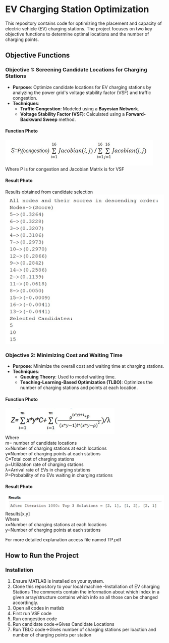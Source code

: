 # EV Charging Station Optimization

This repository contains code for optimizing the placement and capacity of electric vehicle (EV) charging stations. The project focuses on two key objective functions to determine optimal locations and the number of charging points.

## Objective Functions

### Objective 1: Screening Candidate Locations for Charging Stations

- **Purpose**: Optimize candidate locations for EV charging stations by analyzing the power grid's voltage stability factor (VSF) and traffic congestion.
- **Techniques**:
  - **Traffic Congestion**: Modeled using a **Bayesian Network**.
  - **Voltage Stability Factor (VSF)**: Calculated using a **Forward-Backward Sweep** method.
  
#### Function Photo
![Objective 1 Function](ob_1.jpg)<br />
Where P is for congestion and Jacobian Matrix is for VSF<br />

#### Result Photo
Results obtained from candidate selection
![Objective 1 Results](result_1.jpg)


### Objective 2: Minimizing Cost and Waiting Time

- **Purpose**: Minimize the overall cost and waiting time at charging stations.
- **Techniques**:
  - **Queuing Theory**: Used to model waiting time.
  - **Teaching-Learning-Based Optimization (TLBO)**: Optimizes the number of charging stations and points at each location.

#### Function Photo
![Objective 2 Function](ob_2.jpg)<br />
Where<br />
m= number of candidate locations<br />
x=Number of charging stations at each locations<br />
y=Number of charging points at each stations<br />
C=Total cost of charging stations<br />
ρ=Utilization rate of charging stations<br />
λ=Arrival rate of EVs in charging stations<br />
P=Probability of no EVs waiting in charging stations<br />

#### Result Photo
![Objective 2 Results](result_2.jpg)<br />
Results[x,y]<br />
Where<br />
x=Number of charging stations at each locations<br />
y=Number of charging points at each stations<br />

For more detailed explanation access file named TP.pdf

## How to Run the Project

### Installation
1. Ensure MATLAB is installed on your system.
2. Clone this repository to your local machine
-Installation of EV charging Stations
The comments contain the information about which index in a given array/structure contains which info so all those can be changed accordingly.
1. Open all codes in matlab 
2. First run VSF code
3. Run congestion code
4. Run candidate code->Gives Candidate Locations
5. Run TBLO code->Gives number of charging stations per loaction and number of charging points per station
